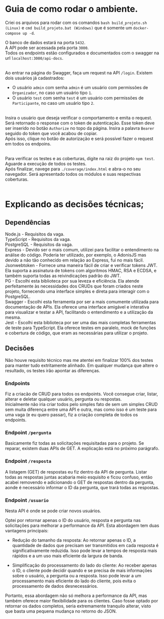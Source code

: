 # Guia de como rodar o ambiente.
Criei os arquivos para rodar com os comandos `bash build_projeto.sh (Linux)` e `cmd build_projeto.bat (Windows)` que é somente um `docker-compose up -d`.<br>

O banco de dados estará na porta `5432`.<br>
A API pode ser acessada pela porta `3000`.<br>
Todos os endpoints estão configurados e documentados com o swagger na url `localhost:3000/api-docs`.<br><br>

Ao entrar na página do Swagger, faça um request na API `/login`. Existem dois usuários já cadastrados:<br>
 - O usuário `admin` com senha `admin` é um usuário com permissões de `Organizador`, no caso um usuário tipo `1`.<br>
 - O usuário `test` com senha `test` é um usuário com permissões de `Participante`, no caso um usuário tipo `2`.<br><br>

Insira o usuário que deseja verificar o comportamento e emita o request.<br>
Será retornado o response com o token de autenticação. Esse token deve ser inserido no botão `Authorize` no topo da página. Insira a palavra `Bearer` seguido do token que você acabou de copiar.<br>
Após isso, clique no botão de autorização e será possível fazer o request em todos os endpoins.<br><br>

Para verificar os testes e as coberturas, digite na raiz do projeto `npm test`. Aguarde a execução de todos os testes.<br>
Após finalizar, navege para `./coverage/index.html` e abra-o no seu navegador. Será apresentado todos os módulos e suas respectivas coberturas.<br><br>


# Explicando as decisões técnicas;
## Dependências
Node.js - Requisitos da vaga.<br>
TypeScript - Requisitos da vaga.<br>
PostgreSQL - Requisitos da vaga.<br>
Express - Devido ser o mais comum, utilizei para facilitar o entendimento na análise do código. Poderia ter utilizado, por exemplo, o AdonisJS mas devido a não tão conhecido em relação ao Express, fui no mais fácil.<br>
Jsonwebtoken - Fornece uma maneira fácil de criar e verificar tokens JWT. Ela suporta a assinatura de tokens com algoritmos HMAC, RSA e ECDSA, e também suporta todas as reivindicações padrão do JWT.<br>
PG - Escolhi esta biblioteca por sua leveza e eficiência. Ela atende perfeitamente às necessidades dos CRUDs que foram criados neste projeto, fornecendo uma interface simples e direta para interagir com o PostgreSQL.<br>
Swagger - Escolhi esta ferramenta por ser a mais comumente utilizada para documentação de APIs. Ela oferece uma interface amigável e interativa para visualizar e testar a API, facilitando o entendimento e a utilização da mesma.<br>
Jest - Escolhi esta biblioteca por ser uma das mais completas ferramentas de teste para TypeScript. Ela oferece testes em paralelo, mock de funções e cobertura de código, que eram as necessárias para utilizar o projeto.<br>

## Decisões

Não houve requisito técnico mas me atentei em finalizar 100% dos testes para manter tudo extritamente alinhado. Em qualquer mudança que altere o resultado, os testes irão apontar as diferenças.<br>

### Endpoints
Fiz a criacão de CRUD para todos os endpoints. Você consegue criar, listar, alterar e deletar qualquer usuário, pergunta ou respostas.<br>
Inicialmente não iria criar todos pelo simples fato de sem um simples CRUD sem muita diferença entre uma API e outra, mas como isso é um teste para uma vaga (e eu quero passar), fiz a criação completa de todos os endpoints.<br>

### Endpoint `/pergunta`
Basicamente fiz todas as solicitações requisitadas para o projeto.
Se reparar, existem duas APIs de GET. A explicação está no próximo parágrafo.<br>

### Endpoint `/resposta`
A listagem (GET) de respostas eu fiz dentro da API de pergunta. Listar todas as respostas juntas acabaria meio esquisito e ficou confuso, então acabei removendo e adicionando o GET de respostas dentro da pergunta, aonde é necessário informar o ID da pergunta, que trará todas as respostas.<br>

### Endpoint `/usuario`
Nesta API é onde se pode criar novos usuários.<br>

Optei por retornar apenas o ID do usuário, resposta e pergunta nas solicitações para melhorar a performance da API. Esta abordagem tem duas vantagens principais:

- Redução do tamanho da resposta: Ao retornar apenas o ID, a quantidade de dados que precisam ser transmitidos em cada resposta é significativamente reduzida. Isso pode levar a tempos de resposta mais rápidos e a um uso mais eficiente da largura de banda.<br>

- Simplificação do processamento do lado do cliente: Ao receber apenas o ID, o cliente pode decidir quando e se precisa de mais informações sobre o usuário, a pergunta ou a resposta. Isso pode levar a um processamento mais eficiente do lado do cliente, pois evita o processamento de dados desnecessários.

Portanto, essa abordagem não só melhora a performance da API, mas também oferece maior flexibilidade para os clientes. Caso fosse optado por retornar os dados completos, seria extremamente tranquilo alterar, visto que basta uma pequena mudança no retorno do JSON.